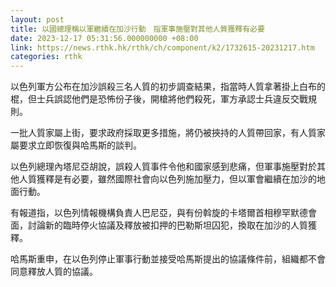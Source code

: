 ```yaml
---
layout: post
title: 以國總理稱以軍繼續在加沙行動　指軍事施壓對其他人質獲釋有必要
date: 2023-12-17 05:31:56.000000000 +08:00
link: https://news.rthk.hk/rthk/ch/component/k2/1732615-20231217.htm
categories: rthk
---
```


以色列軍方公布在加沙誤殺三名人質的初步調查結果，指當時人質拿著掛上白布的棍，但士兵誤認他們是恐怖份子後，開槍將他們殺死，軍方承認士兵違反交戰規則。

一批人質家屬上街，要求政府採取更多措施，將仍被挾持的人質帶回家，有人質家屬要求立即恢復與哈馬斯的談判。

以色列總理內塔尼亞胡說，誤殺人質事件令他和國家感到悲痛，但軍事施壓對於其他人質獲釋是有必要，雖然國際社會向以色列施加壓力，但以軍會繼續在加沙的地面行動。

有報道指，以色列情報機構負責人巴尼亞，與有份斡旋的卡塔爾首相穆罕默德會面，討論新的臨時停火協議及釋放被扣押的巴勒斯坦囚犯，換取在加沙的人質獲釋。

哈馬斯重申，在以色列停止軍事行動並接受哈馬斯提出的協議條件前，組織都不會同意釋放人質的協議。
